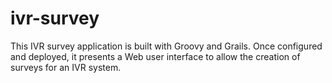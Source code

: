 ivr-survey
===
This IVR survey application is built with Groovy and Grails. Once configured and deployed, it presents a Web user interface to allow the creation of surveys for an IVR system.